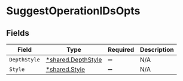 # SuggestOperationIDsOpts


## Fields

| Field                                                          | Type                                                           | Required                                                       | Description                                                    |
| -------------------------------------------------------------- | -------------------------------------------------------------- | -------------------------------------------------------------- | -------------------------------------------------------------- |
| `DepthStyle`                                                   | [*shared.DepthStyle](../../../pkg/models/shared/depthstyle.md) | :heavy_minus_sign:                                             | N/A                                                            |
| `Style`                                                        | [*shared.Style](../../../pkg/models/shared/style.md)           | :heavy_minus_sign:                                             | N/A                                                            |